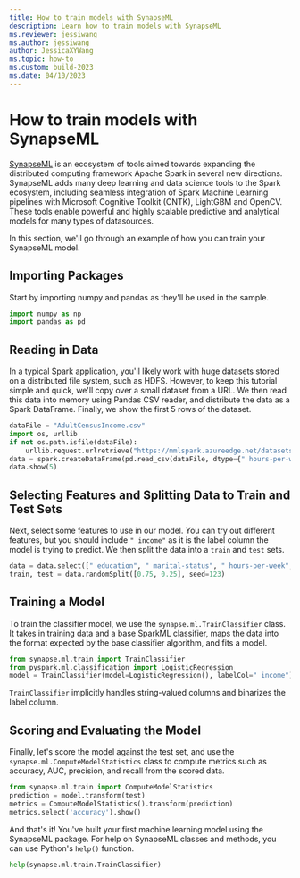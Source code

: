```yaml
---
title: How to train models with SynapseML
description: Learn how to train models with SynapseML
ms.reviewer: jessiwang
ms.author: jessiwang
author: JessicaXYWang
ms.topic: how-to
ms.custom: build-2023
ms.date: 04/10/2023
---
```

# How to train models with SynapseML

[SynapseML](https://microsoft.github.io/SynapseML/) is an ecosystem of tools aimed towards expanding the distributed computing framework Apache Spark in several new directions. SynapseML adds many deep learning and data science tools to the Spark ecosystem, including seamless integration of Spark Machine Learning pipelines with Microsoft Cognitive Toolkit (CNTK), LightGBM and OpenCV. These tools enable powerful and highly scalable predictive and analytical models for many types of datasources.

In this section, we'll go through an example of how you can train your SynapseML model.

## Importing Packages

Start by importing numpy and pandas as they'll be used in the sample.

```python
import numpy as np
import pandas as pd
```

## Reading in Data

In a typical Spark application, you'll likely work with huge datasets stored on a distributed file system, such as HDFS. However, to keep this tutorial simple and quick, we'll copy over a small dataset from a URL. We then read this data into memory using Pandas CSV reader, and distribute the data as a Spark DataFrame. Finally, we show the first 5 rows of the dataset.

```python
dataFile = "AdultCensusIncome.csv"
import os, urllib
if not os.path.isfile(dataFile):
    urllib.request.urlretrieve("https://mmlspark.azureedge.net/datasets/" + dataFile, dataFile)
data = spark.createDataFrame(pd.read_csv(dataFile, dtype={" hours-per-week": np.float64}))
data.show(5)
```

## Selecting Features and Splitting Data to Train and Test Sets

Next, select some features to use in our model. You can try out different
features, but you should include `" income"` as it is the label column the model is trying to predict. We then split the data into a `train` and `test` sets.

```python
data = data.select([" education", " marital-status", " hours-per-week", " income"])
train, test = data.randomSplit([0.75, 0.25], seed=123)
```

## Training a Model

To train the classifier model, we use the `synapse.ml.TrainClassifier` class. It takes in training data and a base SparkML classifier, maps the data into the format expected by the base classifier algorithm, and fits a model.

```python
from synapse.ml.train import TrainClassifier
from pyspark.ml.classification import LogisticRegression
model = TrainClassifier(model=LogisticRegression(), labelCol=" income").fit(train)
```

`TrainClassifier` implicitly handles string-valued columns and
binarizes the label column.

## Scoring and Evaluating the Model

Finally, let's score the model against the test set, and use the `synapse.ml.ComputeModelStatistics` class to compute metrics such as accuracy, AUC, precision, and recall from the scored data.

```python
from synapse.ml.train import ComputeModelStatistics
prediction = model.transform(test)
metrics = ComputeModelStatistics().transform(prediction)
metrics.select('accuracy').show()
```

And that's it! You've built your first machine learning model using the SynapseML
package. For help on SynapseML classes and methods, you can use Python's `help()` function.

```python
help(synapse.ml.train.TrainClassifier)
```
